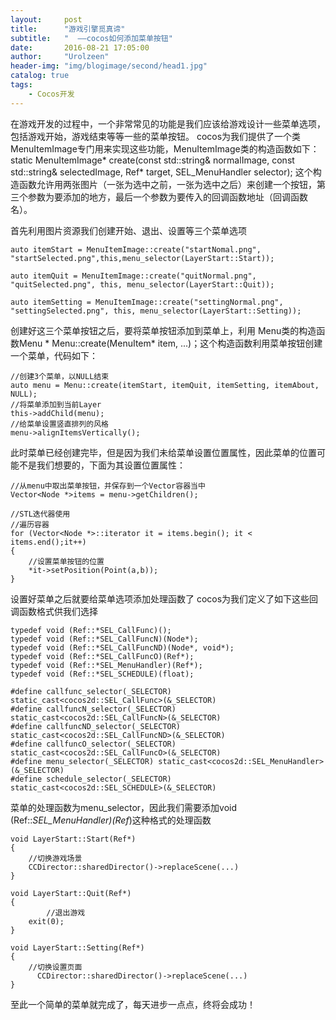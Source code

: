 ```yaml
---
layout:     post
title:      "游戏引擎觅真谛"
subtitle:   "  ——cocos如何添加菜单按钮"
date:       2016-08-21 17:05:00
author:     "Urolzeen"
header-img: "img/blogimage/second/head1.jpg"
catalog: true
tags:
    - Cocos开发
---
```


在游戏开发的过程中，一个非常常见的功能是我们应该给游戏设计一些菜单选项，包括游戏开始，游戏结束等等一些的菜单按钮。
cocos为我们提供了一个类MenuItemImage专门用来实现这些功能，MenuItemImage类的构造函数如下：
static MenuItemImage* create(const std::string& normalImage, const std::string& selectedImage, Ref* target, SEL_MenuHandler selector);
这个构造函数允许用两张图片（一张为选中之前，一张为选中之后）来创建一个按钮，第三个参数为要添加的地方，最后一个参数为要传入的回调函数地址（回调函数名）。

首先利用图片资源我们创建开始、退出、设置等三个菜单选项

```
auto itemStart = MenuItemImage::create("startNomal.png", "startSelected.png",this,menu_selector(LayerStart::Start));

auto itemQuit = MenuItemImage::create("quitNormal.png", "quitSelected.png", this, menu_selector(LayerStart::Quit));

auto itemSetting = MenuItemImage::create("settingNormal.png", "settingSelected.png", this, menu_selector(LayerStart::Setting));
```
创建好这三个菜单按钮之后，要将菜单按钮添加到菜单上，利用
Menu类的构造函数Menu * Menu::create(MenuItem* item, ...)；这个构造函数利用菜单按钮创建一个菜单，代码如下：

```
//创建3个菜单，以NULL结束
auto menu = Menu::create(itemStart, itemQuit, itemSetting, itemAbout, NULL);
//将菜单添加到当前Layer
this->addChild(menu);
//给菜单设置竖直排列的风格
menu->alignItemsVertically();
```
此时菜单已经创建完毕，但是因为我们未给菜单设置位置属性，因此菜单的位置可能不是我们想要的，下面为其设置位置属性：

```
//从menu中取出菜单按钮，并保存到一个Vector容器当中
Vector<Node *>items = menu->getChildren();
	
//STL迭代器使用
//遍历容器
for (Vector<Node *>::iterator it = items.begin(); it < items.end();it++)
{
    //设置菜单按钮的位置
    *it->setPosition(Point(a,b));
}
```
设置好菜单之后就要给菜单选项添加处理函数了
cocos为我们定义了如下这些回调函数格式供我们选择
```
typedef void (Ref::*SEL_CallFunc)();
typedef void (Ref::*SEL_CallFuncN)(Node*);
typedef void (Ref::*SEL_CallFuncND)(Node*, void*);
typedef void (Ref::*SEL_CallFuncO)(Ref*);
typedef void (Ref::*SEL_MenuHandler)(Ref*);
typedef void (Ref::*SEL_SCHEDULE)(float);

#define callfunc_selector(_SELECTOR) static_cast<cocos2d::SEL_CallFunc>(&_SELECTOR)
#define callfuncN_selector(_SELECTOR) static_cast<cocos2d::SEL_CallFuncN>(&_SELECTOR)
#define callfuncND_selector(_SELECTOR) static_cast<cocos2d::SEL_CallFuncND>(&_SELECTOR)
#define callfuncO_selector(_SELECTOR) static_cast<cocos2d::SEL_CallFuncO>(&_SELECTOR)
#define menu_selector(_SELECTOR) static_cast<cocos2d::SEL_MenuHandler>(&_SELECTOR)
#define schedule_selector(_SELECTOR) static_cast<cocos2d::SEL_SCHEDULE>(&_SELECTOR)
```
菜单的处理函数为menu_selector，因此我们需要添加void (Ref::*SEL_MenuHandler)(Ref*)这种格式的处理函数

```
void LayerStart::Start(Ref*)
{
	//切换游戏场景
	CCDirector::sharedDirector()->replaceScene(...)
}

void LayerStart::Quit(Ref*)
{
        //退出游戏
	exit(0);
}

void LayerStart::Setting(Ref*)
{
	//切换设置页面
	  CCDirector::sharedDirector()->replaceScene(...)
}
```
至此一个简单的菜单就完成了，每天进步一点点，终将会成功！